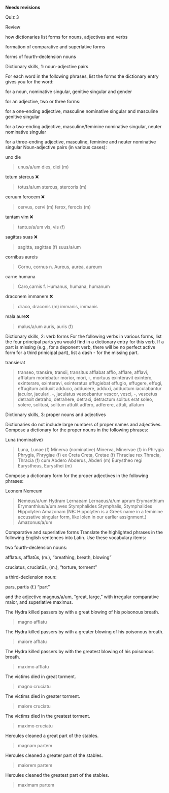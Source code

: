 **Needs revisions**

Quiz 3


Review

how dictionaries list forms for nouns, adjectives and verbs

formation of comparative and superlative forms

forms of fourth-declension nouns

Dictionary skills, 1: noun-adjective pairs


For each word in the following phrases, list the forms the dictionary entry gives you for the word:

for a noun, nominative singular, genitive singular and gender

for an adjective, two or three forms:

for a one-ending adjective, masculine nominative singular and masculine genitive singular

for a two-ending adjective, masculine/feminine nominative singular, neuter nominative singular

for a three-ending adjective, masculine, feminine and neuter nominative singular
Noun-adjective pairs (in various cases):


uno die
>unus/a/um
>dies, diei (m)


totum stercus
❌
> totus/a/um
> stercus, stercoris (m)

ceruum ferocem
❌
> cervus, cervi (m)
> ferox, ferocis (m)

tantam vim
❌
> tantus/a/um 
> vis, vis (f)

sagittas suas
❌
> sagitta, sagittae (f)
> suus/a/um 

cornibus aureis
>Cornu, cornus n.
>Aureus, aurea, aureum

carne humana
>Caro,carnis f.
>Humanus, humana, humanum

draconem immanem
❌
> draco, draconis (m)
> immanis, immanis 

mala aure❌
> malus/a/um
> auris, auris (f)


Dictionary skills, 2: verb forms
For the following verbs in various forms, list the four principal parts you would find in a dictionary entry for this verb. If a part is missing (e.g., for a deponent verb, there will be no perfect active form for a third prinicipal part), list a dash - for the missing part.

transierat
> transeo, transire, transii, transitus
afflabat
> afflo, afflare, afflavi, afflatum
moriebatur
> morior, mori, -, mortuus
exinteravit
> exintero, exinterare, exinteravi, exinteratus
effugiebat
> effugio, effugere, effugi, effugitum
adduxit
> adduco, adducere, adduxi, adductum
iaculabantur
> jaculor, jaculari, -, jaculatus 
vescebantur
> vescor, vesci, -, vescetus 
detraxit
> detraho, detrahere, detraxi, detractum
solitus erat
> soleo, solere, solitusi, solitum
attulit
> adfero, adferere, attuli, allatum


Dictionary skills, 3: proper nouns and adjectives

Dictionaries do not include large numbers of proper names and adjectives. Compose a dictionary for the proper nouns in the following phrases:

Luna (nominative)
> Luna, Lunae (f)
Minerva (nominative)
> Minerva, Minervae (f)
in Phrygia
> Phrygia, Phrygiae (f)
ex Creta
> Creta, Cretae (f)
Thraciae rex
> Thracia, Thracia (f)
cum Abdero
> Abderus, Abderi (m)
Eurystheo regi
> Eurystheus, Eurysthei (m)


Compose a dictionary form for the proper adjectives in the following phrases:

Leonem Nemeum
> Nemeus/a/um
Hydram Lernaeam
> Lernaeus/a/um
aprum Erymanthium
> Erymanthius/a/um
aves Stymphalides
> Stymphalis, Stymphalides
Hippolyten Amazonam (NB: Hippolyten is a Greek name in a feminine accusative singular form, like Iolen in our earlier assignment.)
> Amazonus/a/um


Comparative and superlative forms
Translate the highlighted phrases in the following English sentences into Latin. Use these vocabulary items:

two fourth-declension nouns:

afflatus, afflatūs, (m.), “breathing, breath, blowing”

cruciatus, cruciatūs, (m.), “torture, torment”

a third-declension noun:

pars, partis (f.) “part”

and the adjective magnus/a/um, “great, large,” with irregular comparative maior, and superlative maximus.

The Hydra killed passers by with a great blowing of his poisonous breath.
> magno afflatu

The Hydra killed passers by with a greater blowing of his poisonous breath.
> maiore afflatu

The Hydra killed passers by with the greatest blowing of his poisonous breath.
> maximo afflatu

The victims died in great torment.
> magno cruciatu

The victims died in greater torment.
> maiore cruciatu

The victims died in the greatest torment.
> maximo cruciatu

Hercules cleaned a great part of the stables.
> magnam partem

Hercules cleaned a greater part of the stables.
> maiorem partem

Hercules cleaned the greatest part of the stables.
> maximam partem
